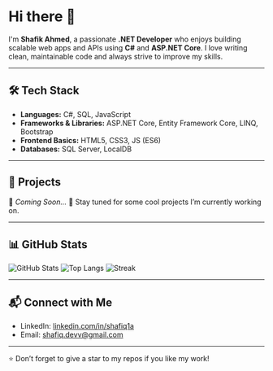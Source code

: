 # Hi there 👋

I'm **Shafik Ahmed**, a passionate **.NET Developer** who enjoys building scalable web apps and APIs using **C#** and **ASP.NET Core**. I love writing clean, maintainable code and always strive to improve my skills.

---

## 🛠️ Tech Stack

* **Languages:** C#, SQL, JavaScript
* **Frameworks & Libraries:** ASP.NET Core, Entity Framework Core, LINQ, Bootstrap
* **Frontend Basics:** HTML5, CSS3, JS (ES6)
* **Databases:** SQL Server, LocalDB

---

## 📌 Projects

🚧 *Coming Soon…* 🚧
Stay tuned for some cool projects I’m currently working on.

---

## 📊 GitHub Stats

![GitHub Stats](https://github-readme-stats.vercel.app/api?username=shafiq1a\&show_icons=true\&theme=tokyonight)
![Top Langs](https://github-readme-stats.vercel.app/api/top-langs/?username=shafiq1a\&layout=compact\&theme=tokyonight)
![Streak](https://streak-stats.demolab.com?user=shafiq1a\&theme=tokyonight)

---

## 📬 Connect with Me

* LinkedIn: [linkedin.com/in/shafiq1a](https://www.linkedin.com/in/shafiq1a)
* Email: [shafiq.devv@gmail.com](mailto:shafiq.devv@gmail.com)

---

⭐️ Don’t forget to give a star to my repos if you like my work!
